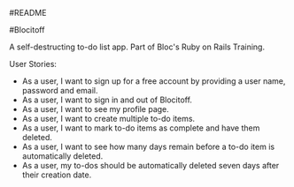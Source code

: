#README

#Blocitoff

A self-destructing to-do list app. Part of Bloc's Ruby on Rails Training.

User Stories: 
* As a user, I want to sign up for a free account by providing a user name, password and email.
* As a user, I want to sign in and out of Blocitoff.
* As a user, I want to see my profile page.
* As a user, I want to create multiple to-do items.
* As a user, I want to mark to-do items as complete and have them deleted.
* As a user, I want to see how many days remain before a to-do item is automatically deleted.
* As a user, my to-dos should be automatically deleted seven days after their creation date.

